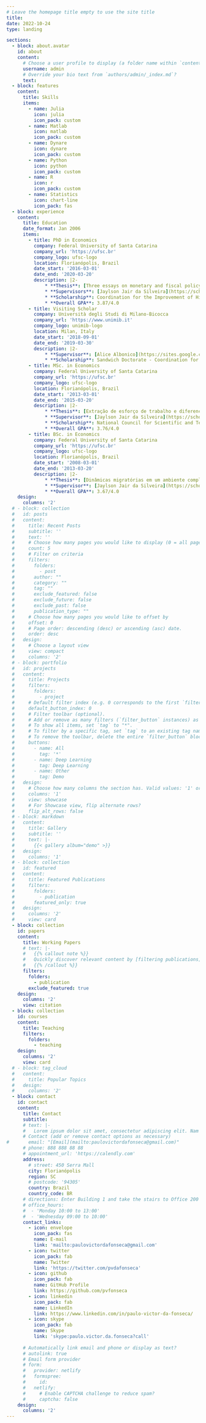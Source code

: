 ```yaml
---
# Leave the homepage title empty to use the site title
title:
date: 2022-10-24
type: landing

sections:  
  - block: about.avatar
    id: about
    content:
      # Choose a user profile to display (a folder name within `content/authors/`)
      username: admin
      # Override your bio text from `authors/admin/_index.md`?
      text:
  - block: features
    content:
      title: Skills
      items:
        - name: Julia          
          icon: julia
          icon_pack: custom
        - name: Matlab
          icon: matlab
          icon_pack: custom
        - name: Dynare
          icon: dynare
          icon_pack: custom
        - name: Python
          icon: python
          icon_pack: custom 
        - name: R          
          icon: r
          icon_pack: custom
        - name: Statistics          
          icon: chart-line
          icon_pack: fas
  - block: experience
    content:
      title: Education
      date_format: Jan 2006
      items:
        - title: PhD in Economics          
          company: Federal University of Santa Catarina               
          company_url: 'https://ufsc.br' 
          company_logo: ufsc-logo                   
          location: Florianópolis, Brazil
          date_start: '2016-03-01'
          date_end: '2020-03-20'
          description: |2-
              * **Thesis**: [Three essays on monetary and fiscal policy interactions](https://repositorio.ufsc.br/handle/123456789/216729)
              * **Supervisors**: [Jaylson Jair da Silveira](https://scholar.google.com/citations?user=EnUdUWgAAAAJ&hl=en) and [Guilherme Valle Moura](https://scholar.google.com.br/citations?user=OrhztjIAAAAJ&hl=en)
              * **Scholarship**: Coordination for the Improvement of Higher Education Personnel (CAPES) – Brazilian federal government agency
              * **Overall GPA**: 3.87/4.0
        - title: Visiting Scholar
          company: Università degli Studi di Milano‐Bicocca
          company_url: 'https://www.unimib.it'
          company_logo: unimib-logo
          location: Milan, Italy
          date_start: '2018-09-01'
          date_end: '2019-03-30'
          description: |2-
              * **Supervisor**: [Alice Albonico](https://sites.google.com/view/alice-albonico)
              * **Scholarship**: Sandwich Doctorate ‐ Coordination for the Improvement of Higher Education Personnel (CAPES)
        - title: MSc. in Economics          
          company: Federal University of Santa Catarina
          company_url: 'https://ufsc.br'          
          company_logo: ufsc-logo
          location: Florianópolis, Brazil
          date_start: '2013-03-01'
          date_end: '2015-03-20'
          description: |2-
              * **Thesis**: [Extração de esforço de trabalho e diferenciais de salários em um ambiente macrodinâmico clássico](https://tede.ufsc.br/teses/PCNM0276-D.pdf)
              * **Supervisor**: [Jaylson Jair da Silveira](https://scholar.google.com/citations?user=EnUdUWgAAAAJ&hl=en)
              * **Scholarship**: National Council for Scientific and Technological Development (CNPq) – Brazilian federal government agency
              * **Overall GPA**: 3.76/4.0
        - title: BSc. in Economics          
          company: Federal University of Santa Catarina
          company_url: 'https://ufsc.br'          
          company_logo: ufsc-logo
          location: Florianópolis, Brazil
          date_start: '2008-03-01'
          date_end: '2013-03-20'
          description: |2-
              * **Thesis**: [Dinâmicas migratórias em um ambiente complexo e adaptativo com redes _small-world_](https://repositorio.ufsc.br/handle/123456789/103895)
              * **Supervisor**: [Jaylson Jair da Silveira](https://scholar.google.com/citations?user=EnUdUWgAAAAJ&hl=en)              
              * **Overall GPA**: 3.67/4.0
    design:
      columns: '2'
  # - block: collection
  #   id: posts
  #   content:
  #     title: Recent Posts
  #     subtitle: ''
  #     text: ''
  #     # Choose how many pages you would like to display (0 = all pages)
  #     count: 5
  #     # Filter on criteria
  #     filters:
  #       folders:
  #         - post
  #       author: ""
  #       category: ""
  #       tag: ""
  #       exclude_featured: false
  #       exclude_future: false
  #       exclude_past: false
  #       publication_type: ""
  #     # Choose how many pages you would like to offset by
  #     offset: 0
  #     # Page order: descending (desc) or ascending (asc) date.
  #     order: desc
  #   design:
  #     # Choose a layout view
  #     view: compact
  #     columns: '2'
  # - block: portfolio
  #   id: projects
  #   content:
  #     title: Projects
  #     filters:
  #       folders:
  #         - project
  #     # Default filter index (e.g. 0 corresponds to the first `filter_button` instance below).
  #     default_button_index: 0
  #     # Filter toolbar (optional).
  #     # Add or remove as many filters (`filter_button` instances) as you like.
  #     # To show all items, set `tag` to "*".
  #     # To filter by a specific tag, set `tag` to an existing tag name.
  #     # To remove the toolbar, delete the entire `filter_button` block.
  #     buttons:
  #       - name: All
  #         tag: '*'
  #       - name: Deep Learning
  #         tag: Deep Learning
  #       - name: Other
  #         tag: Demo
  #   design:
  #     # Choose how many columns the section has. Valid values: '1' or '2'.
  #     columns: '1'
  #     view: showcase
  #     # For Showcase view, flip alternate rows?
  #     flip_alt_rows: false
  # - block: markdown
  #   content:
  #     title: Gallery
  #     subtitle: ''
  #     text: |-
  #       {{< gallery album="demo" >}}
  #   design:
  #     columns: '1'
  # - block: collection
  #   id: featured
  #   content:
  #     title: Featured Publications
  #     filters:
  #       folders:
  #         - publication
  #       featured_only: true
  #   design:
  #     columns: '2'
  #     view: card
  - block: collection
    id: papers
    content:
      title: Working Papers
      # text: |-
      #   {{% callout note %}}
      #   Quickly discover relevant content by [filtering publications](./publication/).
      #   {{% /callout %}}
      filters:
        folders:
          - publication
        exclude_featured: true
    design:
      columns: '2'
      view: citation
  - block: collection
    id: courses
    content:
      title: Teaching    
      filters:
        folders:
          - teaching        
    design:
      columns: '2'
      view: card  
  # - block: tag_cloud
  #   content:
  #     title: Popular Topics
  #   design:
  #     columns: '2'
  - block: contact
    id: contact
    content:
      title: Contact
      subtitle:
      # text: |-
      #   Lorem ipsum dolor sit amet, consectetur adipiscing elit. Nam mi diam, venenatis ut magna et, vehicula efficitur enim.
      # Contact (add or remove contact options as necessary)
#       email: "[Email](mailto:paulovictordafonseca@gmail.com)"
      # phone: 888 888 88 88
      # appointment_url: 'https://calendly.com'
      address:
        # street: 450 Serra Mall
        city: Florianópolis
        region: SC
        # postcode: '94305'
        country: Brazil
        country_code: BR
      # directions: Enter Building 1 and take the stairs to Office 200 on Floor 2
      # office_hours:
      #  - 'Monday 10:00 to 13:00'
      #  - 'Wednesday 09:00 to 10:00'
      contact_links:
        - icon: envelope
          icon_pack: fas
          name: E-mail
          link: 'mailto:paulovictordafonseca@gmail.com'
        - icon: twitter
          icon_pack: fab
          name: Twitter
          link: 'https://twitter.com/pvdafonseca'
        - icon: github
          icon_pack: fab
          name: GitHub Profile
          link: https://github.com/pvfonseca
        - icon: linkedin
          icon_pack: fab
          name: LinkedIn
          link: https://www.linkedin.com/in/paulo-victor-da-fonseca/
        - icon: skype
          icon_pack: fab
          name: Skype
          link: 'skype:paulo.victor.da.fonseca?call' 
        
      # Automatically link email and phone or display as text?
      # autolink: true
      # Email form provider
      # form:
      #   provider: netlify
      #   formspree:
      #     id:
      #   netlify:
      #     # Enable CAPTCHA challenge to reduce spam?
      #     captcha: false
    design:
      columns: '2'
---
```

